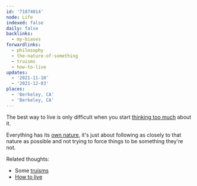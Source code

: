 ```yaml
---
id: '71874014'
node: Life
indexed: false
daily: false
backlinks:
  - my-biases
forwardlinks:
  - philosophy
  - the-nature-of-something
  - truisms
  - how-to-live
updates:
  - '2021-11-10'
  - '2021-12-03'
places:
  - 'Berkeley, CA'
  - 'Berkeley, CA'
---
```

The best way to live is only difficult when you start [thinking too much](philosophy.md) about it. 

Everything has its [own nature](the-nature-of-something.md), it's just about following as closely to that nature as possible and not trying to force things to be something they're not. 

Related thoughts:
- Some [truisms](truisms.md)
- [How to live](how-to-live.md)
